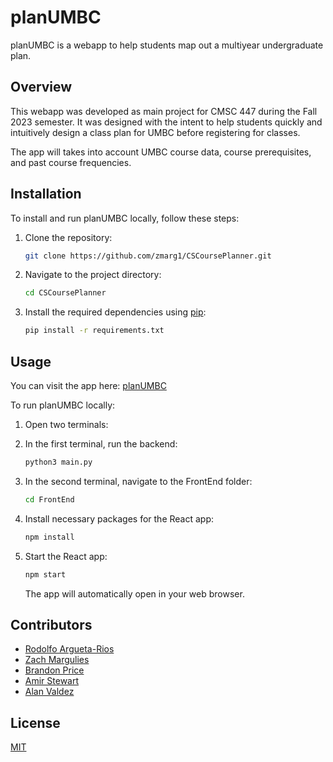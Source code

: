 # planUMBC

planUMBC is a webapp to help students map out a multiyear undergraduate plan. 

## Overview

This webapp was developed as main project for CMSC 447 during the Fall 2023 semester. 
It was designed with the intent to help students quickly and intuitively design a class plan for UMBC before registering for classes.

The app will takes into account UMBC course data, course prerequisites, and past course frequencies.

## Installation

To install and run planUMBC locally, follow these steps:

1. Clone the repository:

    ```bash
    git clone https://github.com/zmarg1/CSCoursePlanner.git
    ```

2. Navigate to the project directory:

    ```bash
    cd CSCoursePlanner
    ```

3. Install the required dependencies using [pip](https://pip.pypa.io/en/stable/):

    ```bash
    pip install -r requirements.txt
    ```

## Usage

You can visit the app here: [planUMBC](https://planumbc.vercel.app)

To run planUMBC locally:

1. Open two terminals:

2. In the first terminal, run the backend:

    ```bash
    python3 main.py
    ```

3. In the second terminal, navigate to the FrontEnd folder:

    ```bash
    cd FrontEnd
    ```

4. Install necessary packages for the React app:

    ```bash
    npm install
    ```

5. Start the React app:

    ```bash
    npm start
    ```

    The app will automatically open in your web browser.


## Contributors

- [Rodolfo Argueta-Rios](https://github.com/rarguet1)
- [Zach Margulies](https://github.com/zmarg1)
- [Brandon Price](https://github.com/branprice)
- [Amir Stewart](https://github.com/AmirStew101)
- [Alan Valdez](https://github.com/avaldez92)

## License

[MIT](https://choosealicense.com/licenses/mit/)
